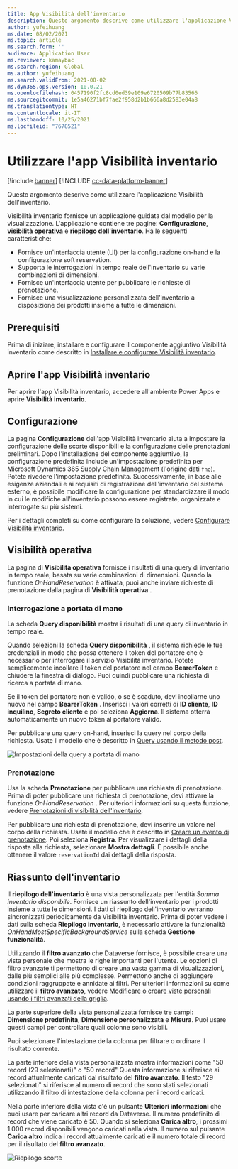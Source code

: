 ```yaml
---
title: App Visibilità dell'inventario
description: Questo argomento descrive come utilizzare l'applicazione Visibilità dell'inventario.
author: yufeihuang
ms.date: 08/02/2021
ms.topic: article
ms.search.form: ''
audience: Application User
ms.reviewer: kamaybac
ms.search.region: Global
ms.author: yufeihuang
ms.search.validFrom: 2021-08-02
ms.dyn365.ops.version: 10.0.21
ms.openlocfilehash: 0457190f2fc8cd0ed39e109e6720509b77b83566
ms.sourcegitcommit: 1e5a46271bf7fae2f958d2b1b666a8d2583e04a8
ms.translationtype: HT
ms.contentlocale: it-IT
ms.lasthandoff: 10/25/2021
ms.locfileid: "7678521"
---
```

# <a name="use-the-inventory-visibility-app"></a>Utilizzare l'app Visibilità inventario

[!include [banner](../includes/banner.md)]
[!INCLUDE [cc-data-platform-banner](../../includes/cc-data-platform-banner.md)]

Questo argomento descrive come utilizzare l'applicazione Visibilità dell'inventario.

Visibilità inventario fornisce un'applicazione guidata dal modello per la visualizzazione. L'applicazione contiene tre pagine: **Configurazione**, **visibilità operativa** e **riepilogo dell'inventario**. Ha le seguenti caratteristiche:

- Fornisce un'interfaccia utente (UI) per la configurazione on-hand e la configurazione soft reservation.
- Supporta le interrogazioni in tempo reale dell'inventario su varie combinazioni di dimensioni.
- Fornisce un'interfaccia utente per pubblicare le richieste di prenotazione.
- Fornisce una visualizzazione personalizzata dell'inventario a disposizione dei prodotti insieme a tutte le dimensioni.

## <a name="prerequisites"></a>Prerequisiti

Prima di iniziare, installare e configurare il componente aggiuntivo Visibilità inventario come descritto in [Installare e configurare Visibilità inventario](inventory-visibility-setup.md).

## <a name="open-the-inventory-visibility-app"></a>Aprire l'app Visibilità inventario

Per aprire l'app Visibilità inventario, accedere all'ambiente Power Apps e aprire **Visibilità inventario**.

## <a name="configuration"></a><a name="configuration"></a>Configurazione

La pagina **Configurazione** dell'app Visibilità inventario aiuta a impostare la configurazione delle scorte disponibili e la configurazione delle prenotazioni preliminari. Dopo l'installazione del componente aggiuntivo, la configurazione predefinita include un'impostazione predefinita per Microsoft Dynamics 365 Supply Chain Management (l'origine dati `fno`). Potete rivedere l'impostazione predefinita. Successivamente, in base alle esigenze aziendali e ai requisiti di registrazione dell'inventario del sistema esterno, è possibile modificare la configurazione per standardizzare il modo in cui le modifiche all'inventario possono essere registrate, organizzate e interrogate su più sistemi.

Per i dettagli completi su come configurare la soluzione, vedere [Configurare Visibilità inventario](inventory-visibility-configuration.md).

## <a name="operational-visibility"></a>Visibilità operativa

La pagina di **Visibilità operativa** fornisce i risultati di una query di inventario in tempo reale, basata su varie combinazioni di dimensioni. Quando la funzione *OnHandReservation* è attivata, puoi anche inviare richieste di prenotazione dalla pagina di  **Visibilità operativa** .

### <a name="on-hand-query"></a>Interrogazione a portata di mano

La scheda **Query disponibilità** mostra i risultati di una query di inventario in tempo reale.

Quando selezioni la scheda **Query disponibilità** , il sistema richiede le tue credenziali in modo che possa ottenere il token del portatore che è necessario per interrogare il servizio Visibilità inventario. Potete semplicemente incollare il token del portatore nel campo **BearerToken** e chiudere la finestra di dialogo. Puoi quindi pubblicare una richiesta di ricerca a portata di mano.

Se il token del portatore non è valido, o se è scaduto, devi incollarne uno nuovo nel campo **BearerToken** . Inserisci i valori corretti di **ID cliente**, **ID inquilino**, **Segreto cliente** e poi seleziona **Aggiorna**. Il sistema otterrà automaticamente un nuovo token al portatore valido.

Per pubblicare una query on-hand, inserisci la query nel corpo della richiesta. Usate il modello che è descritto in [Query usando il metodo post](inventory-visibility-api.md#query-with-post-method).

![Impostazioni della query a portata di mano](media/inventory-visibility-query-settings.png "Impostazioni della query a portata di mano")

### <a name="reservation-posting"></a>Prenotazione

Usa la scheda **Prenotazione** per pubblicare una richiesta di prenotazione. Prima di poter pubblicare una richiesta di prenotazione, devi attivare la funzione *OnHandReservation* . Per ulteriori informazioni su questa funzione, vedere [Prenotazioni di visibilità dell'inventario](inventory-visibility-reservations.md).

Per pubblicare una richiesta di prenotazione, devi inserire un valore nel corpo della richiesta. Usate il modello che è descritto in [Creare un evento di prenotazione](inventory-visibility-api.md#create-one-reservation-event). Poi seleziona **Registra**. Per visualizzare i dettagli della risposta alla richiesta, selezionare **Mostra dettagli**. È possibile anche ottenere il valore `reservationId` dai dettagli della risposta.

## <a name="inventory-summary"></a><a name="inventory-summary"></a>Riassunto dell'inventario

Il **riepilogo dell'inventario** è una vista personalizzata per l'entità *Somma inventario disponibile*. Fornisce un riassunto dell'inventario per i prodotti insieme a tutte le dimensioni. I dati di riepilogo dell'inventario verranno sincronizzati periodicamente da Visibilità inventario. Prima di poter vedere i dati sulla scheda **Riepilogo inventario**, è necessario attivare la funzionalità *OnHandMostSpecificBackgroundService* sulla scheda **Gestione funzionalità**.

Utilizzando il **filtro avanzato** che Dataverse fornisce, è possibile creare una vista personale che mostra le righe importanti per l'utente. Le opzioni di filtro avanzate ti permettono di creare una vasta gamma di visualizzazioni, dalle più semplici alle più complesse. Permettono anche di aggiungere condizioni raggruppate e annidate ai filtri. Per ulteriori informazioni su come utilizzare il **filtro avanzato**, vedere [Modificare o creare viste personali usando i filtri avanzati della griglia](/powerapps/user/grid-filters-advanced).

La parte superiore della vista personalizzata fornisce tre campi: **Dimensione predefinita**, **Dimensione personalizzata** e **Misura**. Puoi usare questi campi per controllare quali colonne sono visibili.

Puoi selezionare l'intestazione della colonna per filtrare o ordinare il risultato corrente.

La parte inferiore della vista personalizzata mostra informazioni come "50 record (29 selezionati)" o "50 record" Questa informazione si riferisce ai record attualmente caricati dal risultato del **filtro avanzato**. Il testo "29 selezionati" si riferisce al numero di record che sono stati selezionati utilizzando il filtro di intestazione della colonna per i record caricati.

Nella parte inferiore della vista c'è un pulsante **Ulteriori informazioni** che puoi usare per caricare altri record da Dataverse. Il numero predefinito di record che viene caricato è 50. Quando si seleziona **Carica altro**, i prossimi 1.000 record disponibili vengono caricati nella vista. Il numero sul pulsante **Carica altro** indica i record attualmente caricati e il numero totale di record per il risultato del **filtro avanzato**.

![Riepilogo scorte](media/inventory-visibility-onhand-list.png "Riepilogo scorte")

